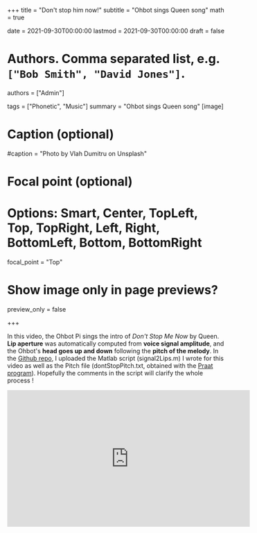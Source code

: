 +++
title = "Don't stop him now!"
subtitle = "Ohbot sings Queen song"
math = true

date = 2021-09-30T00:00:00
lastmod = 2021-09-30T00:00:00
draft = false


# Authors. Comma separated list, e.g. `["Bob Smith", "David Jones"]`.
authors = ["Admin"]

tags = ["Phonetic", "Music"]
summary = "Ohbot sings Queen song"
[image]
  # Caption (optional)
  #caption = "Photo by Vlah Dumitru on Unsplash"

  # Focal point (optional)
  # Options: Smart, Center, TopLeft, Top, TopRight, Left, Right, BottomLeft, Bottom, BottomRight
  focal_point = "Top"

  # Show image only in page previews?
  preview_only = false

+++

In this video, the Ohbot Pi sings the intro of _Don't Stop Me Now_ by Queen. __Lip aperture__ was automatically computed from __voice signal amplitude__, and the Ohbot's __head goes up and down__ following the __pitch of the melody__. In the [Github repo](https://github.com/emmanuelferragne/ohbot-python/tree/master/examples/Pi/singLipSync), I uploaded the Matlab script (signal2Lips.m) I wrote for this video as well as the Pitch file (dontStopPitch.txt, obtained with the [Praat program](https://www.fon.hum.uva.nl/praat/)). Hopefully the comments in the script will clarify the whole process !

<iframe width="560" height="315" src="https://www.youtube.com/embed/4o_a5QzJy9I" title="YouTube video player" frameborder="0" allow="accelerometer; autoplay; clipboard-write; encrypted-media; gyroscope; picture-in-picture" allowfullscreen></iframe>



